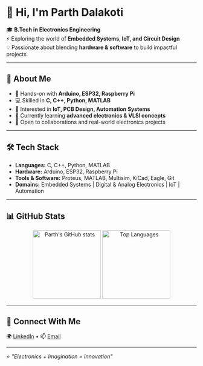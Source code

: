 # 👋 Hi, I'm Parth Dalakoti  

🎓 **B.Tech in Electronics Engineering**  
⚡ Exploring the world of **Embedded Systems, IoT, and Circuit Design**  
💡 Passionate about blending **hardware & software** to build impactful projects  

---

## 🚀 About Me  
- 🔧 Hands-on with **Arduino, ESP32, Raspberry Pi**  
- 💻 Skilled in **C, C++, Python, MATLAB**  
- 📡 Interested in **IoT, PCB Design, Automation Systems**  
- 📖 Currently learning **advanced electronics & VLSI concepts**  
- 🌱 Open to collaborations and real-world electronics projects  

---

## 🛠️ Tech Stack  
- **Languages:** C, C++, Python, MATLAB  
- **Hardware:** Arduino, ESP32, Raspberry Pi  
- **Tools & Software:** Proteus, MATLAB, Multisim, KiCad, Eagle, Git  
- **Domains:** Embedded Systems | Digital & Analog Electronics | IoT | Automation  

---

## 📊 GitHub Stats  
<p align="center">
  <img src="https://github-readme-stats.vercel.app/api?username=ParthDalakoti&show_icons=true&theme=tokyonight" alt="Parth's GitHub stats" height="180px"/>
  <img src="https://github-readme-stats.vercel.app/api/top-langs/?username=ParthDalakoti&layout=compact&theme=tokyonight" alt="Top Languages" height="180px"/>
</p>  

---

## 🔗 Connect With Me  
🌍 [LinkedIn](#) • 📫 [Email](#)  

---

⭐️ _"Electronics + Imagination = Innovation"_  
